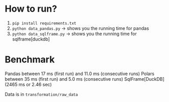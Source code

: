 How to run?
===========

1. `pip install requirements.txt`
2. `python data_pandas.py` -> shows you the running time for pandas
3. `python data_sqlframe.py` -> shows you the running time for sqlframe[duckdb]


Benchmark
=========

Pandas between 17 ms (first run) and 11.0 ms (consecutive runs)
Polars between 35 ms (first run) and 5.0 ms (consecutive runs)
SqlFrame[DuckDB] (2465 ms or 2.46 sec)

Data is in `transformation/raw_data`